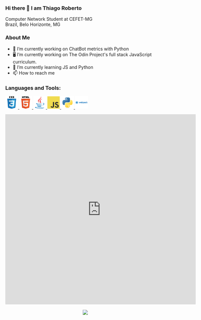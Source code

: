 ### Hi there 👋 I am Thiago Roberto 

Computer Network Student at CEFET-MG<br>
Brazil, Belo Horizonte, MG


### About Me
- 🔭 I’m currently working on ChatBot metrics with Python
- 🖥️ I’m currently working on The Odin Project's full stack JavaScript curriculum.
- 🌱 I’m currently learning JS and Python
- 📫 How to reach me 

<h3 align="left">Languages and Tools:</h3>
<p align="left"> <a href="https://www.w3schools.com/css/" target="_blank"> <img src="https://raw.githubusercontent.com/devicons/devicon/master/icons/css3/css3-original-wordmark.svg" alt="css3" width="40" height="40"/> </a> <a href="https://www.w3.org/html/" target="_blank"> <img src="https://raw.githubusercontent.com/devicons/devicon/master/icons/html5/html5-original-wordmark.svg" alt="html5" width="40" height="40"/> </a> <a href="https://www.java.com" target="_blank"> <img src="https://raw.githubusercontent.com/devicons/devicon/master/icons/java/java-original.svg" alt="java" width="40" height="40"/> </a> <a href="https://developer.mozilla.org/en-US/docs/Web/JavaScript" target="_blank"> <img src="https://raw.githubusercontent.com/devicons/devicon/master/icons/javascript/javascript-original.svg" alt="javascript" width="40" height="40"/> <img src="https://raw.githubusercontent.com/devicons/devicon/master/icons/python/python-original.svg" alt="python" width="40" height="40"/> </a> <a href="https://webpack.js.org" target="_blank"> <img src="https://raw.githubusercontent.com/devicons/devicon/d00d0969292a6569d45b06d3f350f463a0107b0d/icons/webpack/webpack-original-wordmark.svg" alt="webpack" width="40" height="40"/> </a> </p>
<p> <iframe width="600" height="600" src="https://ionicabizau.github.io/github-profile-languages/api.html?supertgo" frameborder="0"></iframe> </p>
<p align="center"> <img src=https://github-readme-stats.vercel.app/api/top-langs/?username=supertgo&layout=compact /> </p>


